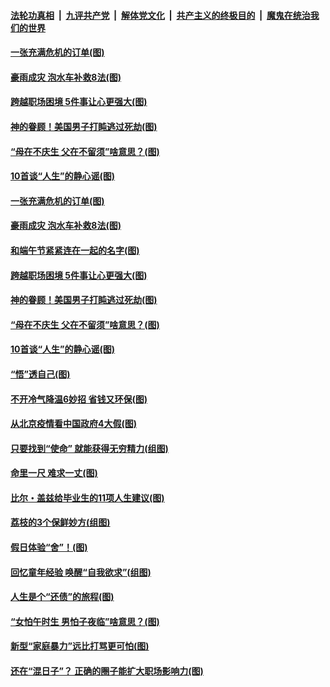 

####  [法轮功真相](../../../../basic/blob/master/README.md?t=06242102) &nbsp;|&nbsp; [九评共产党](../../../../9ping.md/blob/master/README.md?t=06242102) &nbsp;|&nbsp; [解体党文化](../../../../jtdwh.md/blob/master/README.md?t=06242102)  &nbsp;|&nbsp; [共产主义的终极目的](../../../../gczydzjmd.md/blob/master/README.md?t=06242102) &nbsp;|&nbsp; [魔鬼在统治我们的世界](../../../../mgztzwmdsj.md/blob/master/README.md?t=06242102) 

#### [一张充满危机的订单(图)](../pages/p8/936981.md?t=06242102) 

#### [豪雨成灾 泡水车补救8法(图)](../pages/p8/937526.md?t=06242102) 

#### [跨越职场困境 5件事让心更强大(图)](../pages/p8/937375.md?t=06242102) 

#### [神的眷顾！美国男子打盹逃过死劫(图)](../pages/p8/936985.md?t=06242102) 

#### [“母在不庆生 父在不留须”啥意思？(图)](../pages/p8/937234.md?t=06242102) 

#### [10首谈“人生”的静心谣(图)](../pages/p8/936965.md?t=06242102) 

#### [一张充满危机的订单(图)](../pages/p8/936981.md?t=06242102) 

#### [豪雨成灾 泡水车补救8法(图)](../pages/p8/937526.md?t=06242102) 

#### [和端午节紧紧连在一起的名字(图)](../pages/p8/937448.md?t=06242102) 

#### [跨越职场困境 5件事让心更强大(图)](../pages/p8/937375.md?t=06242102) 

#### [神的眷顾！美国男子打盹逃过死劫(图)](../pages/p8/936985.md?t=06242102) 

#### [“母在不庆生 父在不留须”啥意思？(图)](../pages/p8/937234.md?t=06242102) 

#### [10首谈“人生”的静心谣(图)](../pages/p8/936965.md?t=06242102) 

#### [“悟”透自己(图)](../pages/p8/936972.md?t=06242102) 

#### [不开冷气降温6妙招 省钱又环保(图)](../pages/p8/937329.md?t=06242102) 

#### [从北京疫情看中国政府4大假(图)](../pages/p8/937196.md?t=06242102) 

#### [只要找到“使命” 就能获得无穷精力(组图)](../pages/p8/937159.md?t=06242102) 

#### [命里一尺 难求一丈(图)](../pages/p8/936782.md?t=06242102) 

#### [比尔・盖兹给毕业生的11项人生建议(图)](../pages/p8/936231.md?t=06242102) 

#### [荔枝的3个保鲜妙方(组图)](../pages/p8/936950.md?t=06242102) 

#### [假日体验“舍”！(图)](../pages/p8/937183.md?t=06242102) 

#### [回忆童年经验 唤醒“自我欲求”(组图)](../pages/p8/937082.md?t=06242102) 

#### [人生是个“还债”的旅程(图)](../pages/p8/936768.md?t=06242102) 

#### [“女怕午时生 男怕子夜临”啥意思？(图)](../pages/p8/937081.md?t=06242102) 

#### [新型“家庭暴力”远比打骂更可怕(图)](../pages/p8/936230.md?t=06242102) 

#### [还在“混日子”？ 正确的圈子能扩大职场影响力(图)](../pages/p8/937049.md?t=06242102) 

